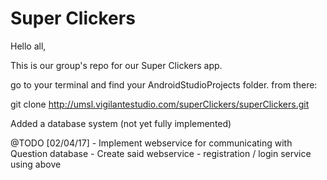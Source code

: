 # Super Clickers
Hello all,

This is our group's repo for our Super Clickers app.

go to your terminal and find your AndroidStudioProjects folder.
from there:

git clone http://umsl.vigilantestudio.com/superClickers/superClickers.git

Added a database system (not yet fully implemented)

@TODO [02/04/17]
	- Implement webservice for communicating with Question database
	- Create said webservice
	- registration / login service using above
